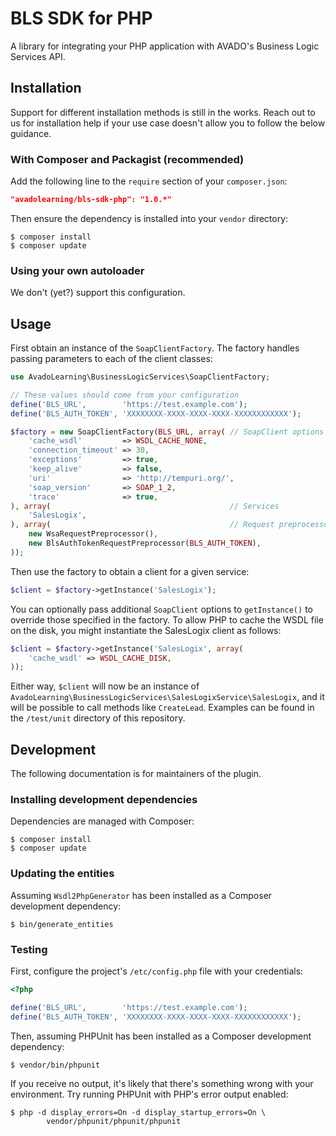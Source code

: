# BLS SDK for PHP

A library for integrating your PHP application with AVADO's Business Logic
Services API.

## Installation

Support for different installation methods is still in the works. Reach out to
us for installation help if your use case doesn't allow you to follow the below
guidance.

### With Composer and Packagist (recommended)

Add the following line to the `require` section of your `composer.json`:

```json
"avadolearning/bls-sdk-php": "1.0.*"
```

Then ensure the dependency is installed into your `vendor` directory:

```
$ composer install
$ composer update
```

### Using your own autoloader

We don't (yet?) support this configuration.

## Usage

First obtain an instance of the `SoapClientFactory`. The factory handles
passing parameters to each of the client classes:

```php
use AvadoLearning\BusinessLogicServices\SoapClientFactory;

// These values should come from your configuration
define('BLS_URL',        'https://test.example.com');
define('BLS_AUTH_TOKEN', 'XXXXXXXX-XXXX-XXXX-XXXX-XXXXXXXXXXXX');

$factory = new SoapClientFactory(BLS_URL, array( // SoapClient options
    'cache_wsdl'         => WSDL_CACHE_NONE,
    'connection_timeout' => 30,
    'exceptions'         => true,
    'keep_alive'         => false,
    'uri'                => 'http://tempuri.org/',
    'soap_version'       => SOAP_1_2,
    'trace'              => true,
), array(                                        // Services
    'SalesLogix',
), array(                                        // Request preprocessors
    new WsaRequestPreprocessor(),
    new BlsAuthTokenRequestPreprocessor(BLS_AUTH_TOKEN),
));
```

Then use the factory to obtain a client for a given service:

```php
$client = $factory->getInstance('SalesLogix');
```

You can optionally pass additional `SoapClient` options to `getInstance()` to
override those specified in the factory. To allow PHP to cache the WSDL file on
the disk, you might instantiate the SalesLogix client as follows:

```php
$client = $factory->getInstance('SalesLogix', array(
    'cache_wsdl' => WSDL_CACHE_DISK,
));
```

Either way, `$client` will now be an instance of
`AvadoLearning\BusinessLogicServices\SalesLogixService\SalesLogix`, and it will
be possible to call methods like ```CreateLead```. Examples can be found in the
`/test/unit` directory of this repository.

## Development

The following documentation is for maintainers of the plugin.

### Installing development dependencies

Dependencies are managed with Composer:

```
$ composer install
$ composer update
```

### Updating the entities

Assuming `Wsdl2PhpGenerator` has been installed as a Composer development
dependency:

```
$ bin/generate_entities
```

### Testing

First, configure the project's `/etc/config.php` file with your credentials:

```php
<?php

define('BLS_URL',        'https://test.example.com');
define('BLS_AUTH_TOKEN', 'XXXXXXXX-XXXX-XXXX-XXXX-XXXXXXXXXXXX');
```

Then, assuming PHPUnit has been installed as a Composer development dependency:

```
$ vendor/bin/phpunit
```

If you receive no output, it's likely that there's something wrong with your
environment. Try running PHPUnit with PHP's error output enabled:

```
$ php -d display_errors=On -d display_startup_errors=On \
        vendor/phpunit/phpunit/phpunit
```
